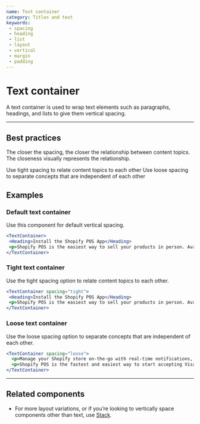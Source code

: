 ```yaml
---
name: Text container
category: Titles and text
keywords:
 - spacing
 - heading
 - list
 - layout
 - vertical
 - margin
 - padding
---
```


# Text container

A text container is used to wrap text elements such as paragraphs, headings, and lists to give them vertical spacing.

---

## Best practices

The closer the spacing, the closer the relationship between content topics. The closeness visually represents the relationship.

Use tight spacing to relate content topics to each other
Use loose spacing to separate concepts that are independent of each other

## Examples

### Default text container

Use this component for default vertical spacing.

```jsx
<TextContainer>
 <Heading>Install the Shopify POS App</Heading>
 <p>Shopify POS is the easiest way to sell your products in person. Available for iPad, iPhone, and Android.</p>
</TextContainer>
```

### Tight text container

Use the tight spacing option to relate content topics to each other.

```jsx
<TextContainer spacing="tight">
 <Heading>Install the Shopify POS App</Heading>
 <p>Shopify POS is the easiest way to sell your products in person. Available for iPad, iPhone, and Android.</p>
</TextContainer>
```

### Loose text container

Use the loose spacing option to separate concepts that are independent of each other.

```jsx
<TextContainer spacing="loose">
  <p>Manage your Shopify store on-the-go with real-time notifications, access to your dashboard, and order management, all from your smartphone.</p>
  <p>Shopify POS is the fastest and easiest way to start accepting Visa, Mastercard, American Express, and Discover right from your smartphone or tablet.</p>
</TextContainer>
```

---

## Related components

* For more layout variations, or if you’re looking to vertically space components other than text, use [Stack](/components/structure/stack).
